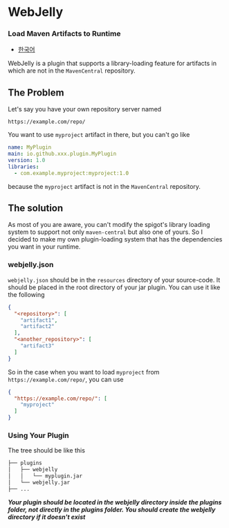# WebJelly
### Load Maven Artifacts to Runtime

- [한국어](README_KR.md)

WebJelly is a plugin that supports a library-loading feature for artifacts in which are not in the `MavenCentral` repository.

## The Problem
Let's say you have your own repository server named
```text
https://example.com/repo/
```
You want to use `myproject` artifact in there, but you can't go like
```yaml
name: MyPlugin
main: io.github.xxx.plugin.MyPlugin
version: 1.0
libraries:
  - com.example.myproject:myproject:1.0
```
because the `myproject` artifact is not in the `MavenCentral` repository.

## The solution
As most of you are aware, you can't modify the spigot's library loading system to support not only `maven-central` but also one of yours. So I decided to make my own plugin-loading system that has the dependencies you want in your runtime. 

### webjelly.json
`webjelly.json` should be in the `resources` directory of your source-code. It should be placed in the root directory of your jar plugin. You can use it like the following
```json
{
  "<repository>": [
    "artifact1",
    "artifact2"
  ],
  "<another_repository>": [
    "artifact3"
  ]
}
```

So in the case when you want to load `myproject` from `https://example.com/repo/`, you can use
```json
{
  "https://example.com/repo/": [
    "myproject"
  ]
}
```

### Using Your Plugin
The tree should be like this
```bash
├── plugins
│   ├── webjelly
│   │   └── myplugin.jar
│   └── webjelly.jar
├── ...
```
***Your plugin should be located in the webjelly directory inside the plugins folder, not directly in the plugins folder. You should create the webjelly directory if it doesn't exist***